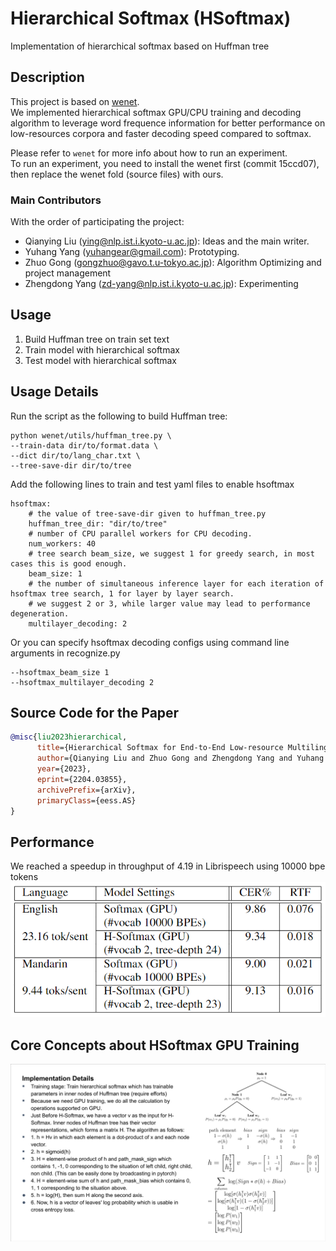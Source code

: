 # Hierarchical Softmax (HSoftmax)
Implementation of hierarchical softmax based on Huffman tree

## Description
This project is based on [wenet](https://github.com/wenet-e2e/wenet).  
We implemented hierarchical softmax GPU/CPU training and decoding algorithm to leverage word frequence information for better performance on low-resources corpora and faster decoding speed compared to softmax.

Please refer to `wenet` for more info about how to run an experiment.  
To run an experiment, you need to install the wenet first (commit 15ccd07), then replace the wenet fold (source files) with ours.  

### Main Contributors 
With the order of participating the project:
- Qianying Liu (ying@nlp.ist.i.kyoto-u.ac.jp): Ideas and the main writer.
- Yuhang Yang (yuhangear@gmail.com): Prototyping.
- Zhuo Gong (gongzhuo@gavo.t.u-tokyo.ac.jp): Algorithm Optimizing and project management
- Zhengdong Yang (zd-yang@nlp.ist.i.kyoto-u.ac.jp): Experimenting  


## Usage
1) Build Huffman tree on train set text  
2) Train model with hierarchical softmax  
3) Test model with hierarchical softmax  

## Usage Details
Run the script as the following to build Huffman tree:  
```
python wenet/utils/huffman_tree.py \
--train-data dir/to/format.data \
--dict dir/to/lang_char.txt \
--tree-save-dir dir/to/tree
```
Add the following lines to train and test yaml files to enable hsoftmax
```
hsoftmax:
    # the value of tree-save-dir given to huffman_tree.py
    huffman_tree_dir: "dir/to/tree"
    # number of CPU parallel workers for CPU decoding.
    num_workers: 40
    # tree search beam_size, we suggest 1 for greedy search, in most cases this is good enough.
    beam_size: 1 
    # the number of simultaneous inference layer for each iteration of hsoftmax tree search, 1 for layer by layer search. 
    # we suggest 2 or 3, while larger value may lead to performance degeneration.
    multilayer_decoding: 2 
```
Or you can specify hsoftmax decoding configs using command line arguments in recognize.py
```
--hsoftmax_beam_size 1
--hsoftmax_multilayer_decoding 2
```

## Source Code for the Paper
``` bibtex
@misc{liu2023hierarchical,
      title={Hierarchical Softmax for End-to-End Low-resource Multilingual Speech Recognition}, 
      author={Qianying Liu and Zhuo Gong and Zhengdong Yang and Yuhang Yang and Sheng Li and Chenchen Ding and Nobuaki Minematsu and Hao Huang and Fei Cheng and Chenhui Chu and Sadao Kurohashi},
      year={2023},
      eprint={2204.03855},
      archivePrefix={arXiv},
      primaryClass={eess.AS}
}
```

## Performance
We reached a speedup in throughput of 4.19 in Librispeech using 10000 bpe tokens
![result](docs/result.png)

## Core Concepts about HSoftmax GPU Training
![Implementation Details](docs/implementation_details.png)
